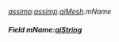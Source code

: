 _[assimp](../../modules/assimp/assimp-module.md):[assimp](../../modules/assimp/assimp-module.md).[aiMesh](../../modules/assimp/assimp-aimesh.md).mName_
##### Field mName:[aiString](../../modules/assimp/assimp-aistring.md)
